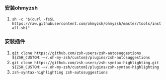 ### 安装ohmyzsh

1. `sh -c "$(curl -fsSL https://raw.githubusercontent.com/ohmyzsh/ohmyzsh/master/tools/install.sh)"`

### 安装插件
1. `git clone https://github.com/zsh-users/zsh-autosuggestions ${ZSH_CUSTOM:-~/.oh-my-zsh/custom}/plugins/zsh-autosuggestions`
2. `git clone https://github.com/zsh-users/zsh-syntax-highlighting.git ${ZSH_CUSTOM:-~/.oh-my-zsh/custom}/plugins/zsh-syntax-highlighting`
3. `zsh-syntax-highlighting zsh-autosuggestions`